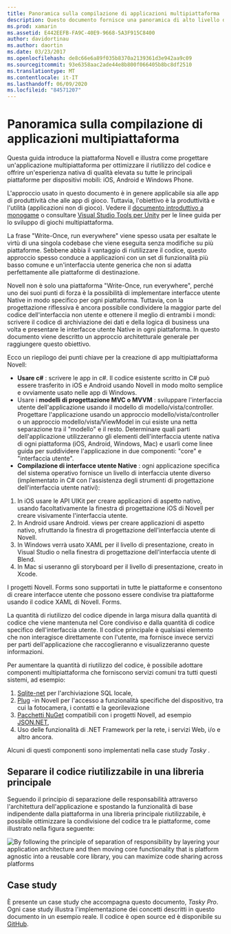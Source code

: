 ```yaml
---
title: Panoramica sulla compilazione di applicazioni multipiattaforma
description: Questo documento fornisce una panoramica di alto livello della creazione di applicazioni multipiattaforma. Viene illustrato il valore di C#, i modelli di progettazione come MVC/MVVM e le interfacce utente Native.
ms.prod: xamarin
ms.assetid: E442EEFB-FA9C-40E9-9668-5A3F915C8400
author: davidortinau
ms.author: daortin
ms.date: 03/23/2017
ms.openlocfilehash: de8c66e6a89f035b8370a2139361d3e942aa9c09
ms.sourcegitcommit: 93e6358aac2ade44e8b800f066405b8bc8df2510
ms.translationtype: MT
ms.contentlocale: it-IT
ms.lasthandoff: 06/09/2020
ms.locfileid: "84571207"
---
```

# <a name="building-cross-platform-applications-overview"></a>Panoramica sulla compilazione di applicazioni multipiattaforma

Questa guida introduce la piattaforma Novell e illustra come progettare un'applicazione multipiattaforma per ottimizzare il riutilizzo del codice e offrire un'esperienza nativa di qualità elevata su tutte le principali piattaforme per dispositivi mobili: iOS, Android e Windows Phone.

L'approccio usato in questo documento è in genere applicabile sia alle app di produttività che alle app di gioco. Tuttavia, l'obiettivo è la produttività e l'utilità (applicazioni non di gioco). Vedere il [documento introduttivo a monogame](~/graphics-games/monogame/introduction/index.md) o consultare [Visual Studio Tools per Unity](https://docs.microsoft.com/visualstudio/cross-platform/visual-studio-tools-for-unity) per le linee guida per lo sviluppo di giochi multipiattaforma.

La frase "Write-Once, run everywhere" viene spesso usata per esaltate le virtù di una singola codebase che viene eseguita senza modifiche su più piattaforme. Sebbene abbia il vantaggio di riutilizzare il codice, questo approccio spesso conduce a applicazioni con un set di funzionalità più basso comune e un'interfaccia utente generica che non si adatta perfettamente alle piattaforme di destinazione.

Novell non è solo una piattaforma "Write-Once, run everywhere", perché uno dei suoi punti di forza è la possibilità di implementare interfacce utente Native in modo specifico per ogni piattaforma. Tuttavia, con la progettazione riflessiva è ancora possibile condividere la maggior parte del codice dell'interfaccia non utente e ottenere il meglio di entrambi i mondi: scrivere il codice di archiviazione dei dati e della logica di business una volta e presentare le interfacce utente Native in ogni piattaforma. In questo documento viene descritto un approccio architetturale generale per raggiungere questo obiettivo.

Ecco un riepilogo dei punti chiave per la creazione di app multipiattaforma Novell:

- **Usare c#** : scrivere le app in c#. Il codice esistente scritto in C# può essere trasferito in iOS e Android usando Novell in modo molto semplice e ovviamente usato nelle app di Windows.
- Usare i **modelli di progettazione MVC o MVVM** : sviluppare l'interfaccia utente dell'applicazione usando il modello di modello/vista/controller. Progettare l'applicazione usando un approccio modello/vista/controller o un approccio modello/vista/ViewModel in cui esiste una netta separazione tra il "modello" e il resto. Determinare quali parti dell'applicazione utilizzeranno gli elementi dell'interfaccia utente nativa di ogni piattaforma (iOS, Android, Windows, Mac) e usarli come linee guida per suddividere l'applicazione in due componenti: "core" e "interfaccia utente".
- **Compilazione di interfacce utente Native** : ogni applicazione specifica del sistema operativo fornisce un livello di interfaccia utente diverso (implementato in C# con l'assistenza degli strumenti di progettazione dell'interfaccia utente nativi):

1. In iOS usare le API UIKit per creare applicazioni di aspetto nativo, usando facoltativamente la finestra di progettazione iOS di Novell per creare visivamente l'interfaccia utente.
1. In Android usare Android. views per creare applicazioni di aspetto nativo, sfruttando la finestra di progettazione dell'interfaccia utente di Novell.
1. In Windows verrà usato XAML per il livello di presentazione, creato in Visual Studio o nella finestra di progettazione dell'interfaccia utente di Blend.
1. In Mac si useranno gli storyboard per il livello di presentazione, creato in Xcode.

I progetti Novell. Forms sono supportati in tutte le piattaforme e consentono di creare interfacce utente che possono essere condivise tra piattaforme usando il codice XAML di Novell. Forms. 

La quantità di riutilizzo del codice dipende in larga misura dalla quantità di codice che viene mantenuta nel Core condiviso e dalla quantità di codice specifico dell'interfaccia utente. Il codice principale è qualsiasi elemento che non interagisce direttamente con l'utente, ma fornisce invece servizi per parti dell'applicazione che raccoglieranno e visualizzeranno queste informazioni.

Per aumentare la quantità di riutilizzo del codice, è possibile adottare componenti multipiattaforma che forniscono servizi comuni tra tutti questi sistemi, ad esempio:

1. [Sqlite-net](https://www.nuget.org/packages/sqlite-net-pcl/) per l'archiviazione SQL locale,
1. [Plug](https://xamarin.com/plugins) -in Novell per l'accesso a funzionalità specifiche del dispositivo, tra cui la fotocamera, i contatti e la georilevazione
1. [Pacchetti NuGet](https://nuget.org) compatibili con i progetti Novell, ad esempio [JSON.NET](https://www.nuget.org/packages/Newtonsoft.Json/),
1. Uso delle funzionalità di .NET Framework per la rete, i servizi Web, i/o e altro ancora.

Alcuni di questi componenti sono implementati nella case study *Tasky* .

 <a name="Separate_Reusable_Code_into_a_Core_Library"></a>

## <a name="separate-reusable-code-into-a-core-library"></a>Separare il codice riutilizzabile in una libreria principale

Seguendo il principio di separazione delle responsabilità attraverso l'architettura dell'applicazione e spostando la funzionalità di base indipendente dalla piattaforma in una libreria principale riutilizzabile, è possibile ottimizzare la condivisione del codice tra le piattaforme, come illustrato nella figura seguente:

 ![](overview-images/layers2.png "By following the principle of separation of responsibility by layering your application architecture and then moving core functionality that is platform agnostic into a reusable core library, you can maximize code sharing across platforms")

 <a name="Case_Studies"></a>

## <a name="case-studies"></a>Case study

È presente un case study che accompagna questo documento, *Tasky Pro*. Ogni case study illustra l'implementazione dei concetti descritti in questo documento in un esempio reale. Il codice è open source ed è disponibile su [GitHub](https://github.com/xamarin/mobile-samples/).
